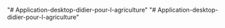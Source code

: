 "# Application-desktop-didier-pour-l-agriculture" 
"# Application-desktop-didier-pour-l-agriculture" 
